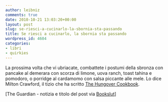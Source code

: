 ```yaml
---
author: leibniz
comments: true
date: 2010-10-21 13:03:20+00:00
layout: post
slug: se-riesci-a-cucinarlo-la-sbornia-sta-passando
title: Se riesci a cucinarlo, la sbornia sta passando
wordpress_id: 4604
categories:
- libri
- quirkies
---
```


La prossima volta che vi ubriacate, combattete i postumi della sbronza con pancake al demerara con scorza di limone, uova ranch, toast tahina e pomodoro, o porridge al cardamomo con salsa piccante alle mele. Lo dice Milton Crawford, il tizio che ha scritto [The Hungover Cookbook](http://www.guardian.co.uk/lifeandstyle/wordofmouth/2010/oct/17/hangover-cookbook-hangover-cures?utm_source=twitterfeed&utm_medium=twitter).

[The Guardian - notizia e titolo del post via [Bookslut](http://www.bookslut.com/blog/archives/2010_10.php#016755)]
